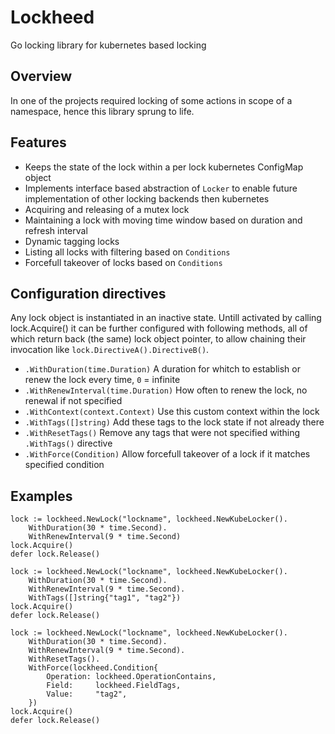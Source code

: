 # Lockheed

Go locking library for kubernetes based locking

## Overview

In one of the projects required locking of some actions in scope of a namespace, hence this library sprung to life.

## Features

* Keeps the state of the lock within a per lock kubernetes ConfigMap object
* Implements interface based abstraction of `Locker` to enable future implementation 
  of other locking backends then kubernetes
* Acquiring and releasing of a mutex lock
* Maintaining a lock with moving time window based on duration and refresh interval
* Dynamic tagging locks
* Listing all locks with filtering based on `Conditions`
* Forcefull takeover of locks based on `Conditions`

## Configuration directives

Any lock object is instantiated in an inactive state. Untill activated by calling lock.Acquire() it can be further configured with following methods, all of which return back (the same) lock object pointer, to allow chaining their invocation like `lock.DirectiveA().DirectiveB()`.

* `.WithDuration(time.Duration)`
  A duration for whitch to establish or renew the lock every time, `0` = infinite
* `.WithRenewInterval(time.Duration)`
  How often to renew the lock, no renewal if not specified
* `.WithContext(context.Context)`
  Use this custom context within the lock
* `.WithTags([]string)`
  Add these tags to the lock state if not already there
* `.WithResetTags()`
  Remove any tags that were not specified withing `.WithTags()` directive
* `.WithForce(Condition)`
  Allow forcefull takeover of a lock if it matches specified condition

## Examples

```
lock := lockheed.NewLock("lockname", lockheed.NewKubeLocker().
    WithDuration(30 * time.Second).
    WithRenewInterval(9 * time.Second)
lock.Acquire()
defer lock.Release()
```

```
lock := lockheed.NewLock("lockname", lockheed.NewKubeLocker().
    WithDuration(30 * time.Second).
    WithRenewInterval(9 * time.Second).
    WithTags([]string{"tag1", "tag2"})
lock.Acquire()
defer lock.Release()
```

```
lock := lockheed.NewLock("lockname", lockheed.NewKubeLocker().
    WithDuration(30 * time.Second).
    WithRenewInterval(9 * time.Second).
    WithResetTags().
    WithForce(lockheed.Condition{
        Operation: lockheed.OperationContains,
        Field:     lockheed.FieldTags,
        Value:     "tag2",
    })
lock.Acquire()
defer lock.Release()
```
